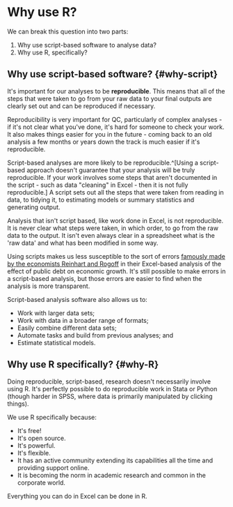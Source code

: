 # Why use R?

We can break this question into two parts:

1. Why use script-based software to analyse data?
2. Why use R, specifically?

## Why use script-based software? {#why-script}

It's important for our analyses to be **reproducible**. This means that all of the steps that were taken to go from your raw data to your final outputs are clearly set out and can be reproduced if necessary. 

Reproducibility is very important for QC, particularly of complex analyses - if it's not clear what you've done, it's hard for someone to check your work. It also makes things easier for you in the future - coming back to an old analysis a few months or years down the track is much easier if it's reproducible.

Script-based analyses are more likely to be reproducible.^[Using a script-based approach doesn't guarantee that your analysis will be truly reproducible. If your work involves some steps that aren't documented in the script - such as data "cleaning" in Excel - then it is not fully reproducible.] A script sets out all the steps that were taken from reading in data, to tidying it, to estimating models or summary statistics and generating output. 

Analysis that isn't script based, like work done in Excel, is not reproducible. It is never clear what steps were taken, in which order, to go from the raw data to the output. It isn't even always clear in a spreadsheet what is the 'raw data' and what has been modified in some way.

Using scripts makes us less susceptible to the sort of errors [famously made by the economists Reinhart and Rogoff](https://en.wikipedia.org/wiki/Growth_in_a_Time_of_Debt#Methodological_flaws) in their Excel-based analysis of the effect of public debt on economic growth. It's still possible to make errors in a script-based analysis, but those errors are easier to find when the analysis is more transparent.

Script-based analysis software also allows us to:
* Work with larger data sets;
* Work with data in a broader range of formats;
* Easily combine different data sets;
* Automate tasks and build from previous analyses; and
* Estimate statistical models.

## Why use R specifically? {#why-R}

Doing reproducible, script-based, research doesn't necessarily involve using R. It's perfectly possible to do reproducible work in Stata or Python (though harder in SPSS, where data is primarily manipulated by clicking things).

We use R specifically because:
* It's free!
* It's open source.
* It's powerful.
* It's flexible.
* It has an active community extending its capabilities all the time and providing support online.
* It is becoming the norm in academic research and common in the corporate world.

Everything you can do in Excel can be done in R.
